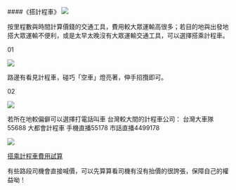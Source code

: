 <?php
$top = file_get_contents('basic.php');
echo $top;
?>

<div class="one item content" markdown="1">

####《搭計程車》
![](img/ch5/07/1.png)


按里程數與時間計算價錢的交通工具，費用較大眾運輸高很多；若目的地與出發地搭大眾運輸不便利，或是太早太晚沒有大眾運輸交通工具，可以選擇搭乘計程車。

01

![](img/ch5/07/2.png)

路邊有看見計程車，碰巧「空車」燈亮著，伸手招攬即可。

02

![](img/ch5/07/3.png)

若所在地較偏僻可以選擇打電話叫車
台灣較大間的計程車公司： 
台灣大車隊 55688 
大都會計程車
手機直播55178 市話直播4499178 

![](img/ch5/07/4-ch.png)

[搭乘計程車費用試算](http://taxi.0123456789.tw)

有些路段司機會直接喊價，可以先算算看司機有沒有抬價的很誇張，保障自己的權益呦！ 


</div>
<?php
$end = file_get_contents('end.php');
echo $end;
?>
